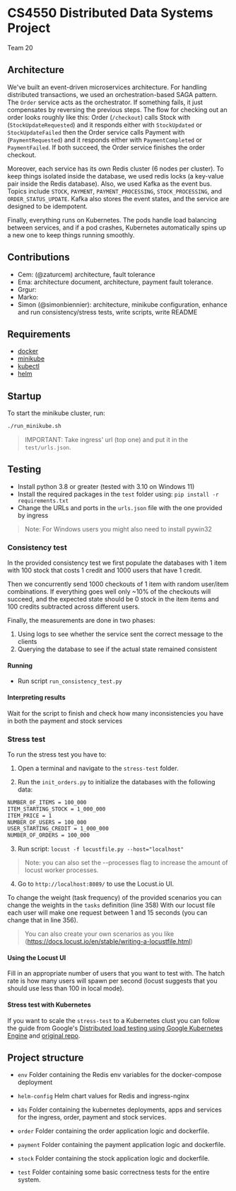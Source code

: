 # CS4550 Distributed Data Systems Project

Team 20

## Architecture

We've built an event-driven microservices architecture. For handling distributed transactions, we used an orchestration-based SAGA pattern. The `Order` service acts as the orchestrator. If something fails, it just compensates by reversing the previous steps. The flow for checking out an order looks roughly like this:
Order (`/checkout`) calls Stock with (`StockUpdateRequested`) and it responds either with `StockUpdated` or `StockUpdateFailed` then the Order service calls Payment with (`PaymentRequested`) and it responds either with `PaymentCompleted` or `PaymentFailed`. If both succeed, the Order service finishes the order checkout.

Moreover, each service has its own Redis cluster (6 nodes per cluster). To keep things isolated inside the database, we used redis locks (a key-value pair inside the Redis database). Also, we used Kafka as the event bus. Topics include `STOCK`, `PAYMENT`, `PAYMENT_PROCESSING`, `STOCK_PROCESSING`, and `ORDER_STATUS_UPDATE`. Kafka also stores the event states, and the service are designed to be idempotent.

Finally, everything runs on Kubernetes. The pods handle load balancing between services, and if a pod crashes, Kubernetes automatically spins up a new one to keep things running smoothly.

## Contributions

* Cem: (@zaturcem) architecture, fault tolerance
* Ema: architecture document, architecture, payment fault tolerance.
* Grgur:
* Marko:
* Simon (@simonbiennier): architecture, minikube configuration, enhance and run consistency/stress tests, write scripts, write README

## Requirements
- [docker](https://docs.docker.com/engine/install/)
- [minikube](https://minikube.sigs.k8s.io/docs/start/?arch=%2Flinux%2Fx86-64%2Fstable%2Fbinary+download)
- [kubectl](https://kubernetes.io/docs/tasks/tools/)
- [helm](https://helm.sh/docs/intro/install/)

## Startup
To start the minikube cluster, run:
```bash
./run_minikube.sh
```

> IMPORTANT: Take ingress' url (top one) and put it in the `test/urls.json`.

## Testing
* Install python 3.8 or greater (tested with 3.10 on Windows 11)
* Install the required packages in the `test` folder using: `pip install -r requirements.txt`
* Change the URLs and ports in the `urls.json` file with the one provided by ingress

> Note: For Windows users you might also need to install pywin32

### Consistency test

In the provided consistency test we first populate the databases with 1 item with 100 stock that costs 1 credit
and 1000 users that have 1 credit.

Then we concurrently send 1000 checkouts of 1 item with random user/item combinations.
If everything goes well only ~10% of the checkouts will succeed, and the expected state should be 0 stock in the item
items and 100 credits subtracted across different users.

Finally, the measurements are done in two phases:
1) Using logs to see whether the service sent the correct message to the clients
2) Querying the database to see if the actual state remained consistent

#### Running
* Run script `run_consistency_test.py`

#### Interpreting results

Wait for the script to finish and check how many inconsistencies you have in both the payment and stock services

### Stress test

To run the stress test you have to:

1) Open a terminal and navigate to the `stress-test` folder.

2) Run the `init_orders.py` to initialize the databases with the following data:

```txt
NUMBER_0F_ITEMS = 100_000
ITEM_STARTING_STOCK = 1_000_000
ITEM_PRICE = 1
NUMBER_OF_USERS = 100_000
USER_STARTING_CREDIT = 1_000_000
NUMBER_OF_ORDERS = 100_000
```

3) Run script: `locust -f locustfile.py --host="localhost"`

> Note: you can also set the --processes flag to increase the amount of locust worker processes.

4) Go to `http://localhost:8089/` to use the Locust.io UI.


To change the weight (task frequency) of the provided scenarios you can change the weights in the `tasks` definition (line 358)
With our locust file each user will make one request between 1 and 15 seconds (you can change that in line 356).

> You can also create your own scenarios as you like (https://docs.locust.io/en/stable/writing-a-locustfile.html)


#### Using the Locust UI
Fill in an appropriate number of users that you want to test with.
The hatch rate is how many users will spawn per second
(locust suggests that you should use less than 100 in local mode).

#### Stress test with Kubernetes

If you want to scale the `stress-test` to a Kubernetes clust you can follow the guide from
Google's [Distributed load testing using Google Kubernetes Engine](https://cloud.google.com/architecture/distributed-load-testing-using-gke)
and [original repo](https://github.com/GoogleCloudPlatform/distributed-load-testing-using-kubernetes).

## Project structure

* `env`
    Folder containing the Redis env variables for the docker-compose deployment

* `helm-config`
   Helm chart values for Redis and ingress-nginx

* `k8s`
    Folder containing the kubernetes deployments, apps and services for the ingress, order, payment and stock services.

* `order`
    Folder containing the order application logic and dockerfile.

* `payment`
    Folder containing the payment application logic and dockerfile.

* `stock`
    Folder containing the stock application logic and dockerfile.

* `test`
    Folder containing some basic correctness tests for the entire system.
